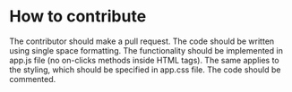 # How to contribute

The contributor should make a pull request. The code should be written using single space formatting. The functionality should be implemented in app.js file (no on-clicks methods inside HTML tags). The same applies to the styling, which should be specified in app.css file. The code should be commented.
